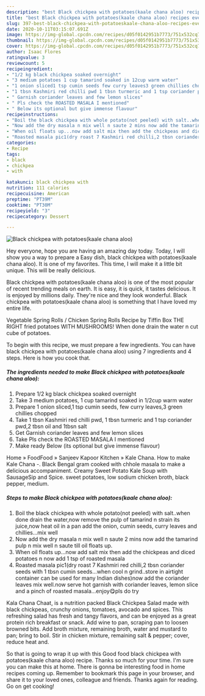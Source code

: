 ```yaml
---
description: "best Black chickpea with potatoes(kaale chana aloo) recipes ever | how long to cook Black chickpea with potatoes(kaale chana aloo)"
title: "best Black chickpea with potatoes(kaale chana aloo) recipes ever | how long to cook Black chickpea with potatoes(kaale chana aloo)"
slug: 397-best-black-chickpea-with-potatoeskaale-chana-aloo-recipes-ever-how-long-to-cook-black-chickpea-with-potatoeskaale-chana-aloo
date: 2020-10-11T03:15:07.691Z
image: https://img-global.cpcdn.com/recipes/d05f0142951b7773/751x532cq70/black-chickpea-with-potatoeskaale-chana-aloo-recipe-main-photo.jpg
thumbnail: https://img-global.cpcdn.com/recipes/d05f0142951b7773/751x532cq70/black-chickpea-with-potatoeskaale-chana-aloo-recipe-main-photo.jpg
cover: https://img-global.cpcdn.com/recipes/d05f0142951b7773/751x532cq70/black-chickpea-with-potatoeskaale-chana-aloo-recipe-main-photo.jpg
author: Isaac Flores
ratingvalue: 3
reviewcount: 5
recipeingredient:
- "1/2 kg black chickpea soaked overnight"
- "3 medium potatoes 1 cup tamarind soaked in 12cup warm water"
- "1 onion sliced1 tsp cumin seeds few curry leaves3 green chillies chopped"
- "1 tbsn Kashmiri red chilli pwd 1 tbsn turmeric and 1 tsp coriander pwd2 tbsn oil and 1tbsn salt"
- " Garnish coriander leaves and few lemon slices"
- " Pls check the ROASTED MASALA I mentioned"
- " Below its optional but give immense flavour"
recipeinstructions:
- "Boil the black chickpea with whole potato(not peeled) with salt..when done drain the water,now remove the pulp of tamarind n strain its juice,now heat oil in a pan add the onion, cumin seeds, curry leaves and chillies...mix well"
- "Now add the dry masala n mix well n saute 2 mins now add the tamarind pulp n mix well n saute till oil floats up."
- "When oil floats up...now add salt mix then add the chickpeas and diced potatoes n now add 1 tsp of roasted masala"
- "Roasted masala pic1(dry roast 7 Kashmiri red chilli,2 tbsn coriander seeds with 1 tbsn cumin seeds...when cool n grind..store in airtight container can be used for many Indian dishes)now add the coriander leaves mix well.now serve hot garnish with coriander leaves, lemon slice and a pinch of roasted masala...enjoy😋pls do try"
categories:
- Recipe
tags:
- black
- chickpea
- with

katakunci: black chickpea with 
nutrition: 111 calories
recipecuisine: American
preptime: "PT39M"
cooktime: "PT30M"
recipeyield: "3"
recipecategory: Dessert

---
```



![Black chickpea with potatoes(kaale chana aloo)](https://img-global.cpcdn.com/recipes/d05f0142951b7773/751x532cq70/black-chickpea-with-potatoeskaale-chana-aloo-recipe-main-photo.jpg)

Hey everyone, hope you are having an amazing day today. Today, I will show you a way to prepare a Easy dish, black chickpea with potatoes(kaale chana aloo). It is one of my favorites. This time, I will make it a little bit unique. This will be really delicious.

Black chickpea with potatoes(kaale chana aloo) is one of the most popular of recent trending meals on earth. It is easy, it is quick, it tastes delicious. It is enjoyed by millions daily. They're nice and they look wonderful. Black chickpea with potatoes(kaale chana aloo) is something that I have loved my entire life.

Vegetable Spring Rolls / Chicken Spring Rolls Recipe by Tiffin Box THE RIGHT fried potatoes WITH MUSHROOMS! When done drain the water n cut cube of potatoes.


To begin with this recipe, we must prepare a few ingredients. You can have black chickpea with potatoes(kaale chana aloo) using 7 ingredients and 4 steps. Here is how you cook that.

<!--inarticleads1-->

##### The ingredients needed to make Black chickpea with potatoes(kaale chana aloo):

1. Prepare 1/2 kg black chickpea soaked overnight
1. Take 3 medium potatoes, 1 cup tamarind soaked in 1/2cup warm water
1. Prepare 1 onion sliced,1 tsp cumin seeds, few curry leaves,3 green chillies chopped
1. Take 1 tbsn Kashmiri red chilli pwd, 1 tbsn turmeric and 1 tsp coriander pwd,2 tbsn oil and 1tbsn salt
1. Get  Garnish coriander leaves and few lemon slices
1. Take  Pls check the ROASTED MASALA I mentioned
1. Make ready  Below (its optional but give immense flavour)


Home » FoodFood » Sanjeev Kapoor Kitchen » Kale Chana. How to make Kale Chana -. Black Bengal gram cooked with chhole masala to make a delicious accompaniment. Creamy Sweet Potato Kale Soup with SausageSip and Spice. sweet potatoes, low sodium chicken broth, black pepper, medium. 

<!--inarticleads2-->

##### Steps to make Black chickpea with potatoes(kaale chana aloo):

1. Boil the black chickpea with whole potato(not peeled) with salt..when done drain the water,now remove the pulp of tamarind n strain its juice,now heat oil in a pan add the onion, cumin seeds, curry leaves and chillies...mix well
1. Now add the dry masala n mix well n saute 2 mins now add the tamarind pulp n mix well n saute till oil floats up.
1. When oil floats up...now add salt mix then add the chickpeas and diced potatoes n now add 1 tsp of roasted masala
1. Roasted masala pic1(dry roast 7 Kashmiri red chilli,2 tbsn coriander seeds with 1 tbsn cumin seeds...when cool n grind..store in airtight container can be used for many Indian dishes)now add the coriander leaves mix well.now serve hot garnish with coriander leaves, lemon slice and a pinch of roasted masala...enjoy😋pls do try


Kala Chana Chaat, is a nutrition packed Black Chickpea Salad made with black chickpeas, crunchy onions, tomatoes, avocado and spices. This refreshing salad has fresh and tangy flavors, and can be enjoyed as a great protein rich breakfast or snack. Add wine to pan, scraping pan to loosen browned bits. Add broth mixture, remaining broth, water and mustard to pan; bring to boil. Stir in chicken mixture, remaining salt &amp; pepper; cover, reduce heat and. 

So that is going to wrap it up with this Good food black chickpea with potatoes(kaale chana aloo) recipe. Thanks so much for your time. I'm sure you can make this at home. There is gonna be interesting food in home recipes coming up. Remember to bookmark this page in your browser, and share it to your loved ones, colleague and friends. Thanks again for reading. Go on get cooking!
